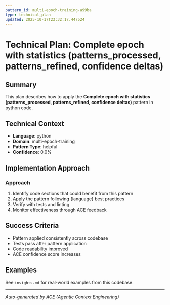 ```yaml
---
pattern_id: multi-epoch-training-a99ba
type: technical_plan
updated: 2025-10-17T23:32:17.447524
---
```

# Technical Plan: Complete epoch with statistics (patterns_processed, patterns_refined, confidence deltas)

## Summary

This plan describes how to apply the **Complete epoch with statistics (patterns_processed, patterns_refined, confidence deltas)** pattern in python code.

## Technical Context

- **Language**: python
- **Domain**: multi-epoch-training
- **Pattern Type**: helpful
- **Confidence**: 0.0%

## Implementation Approach

### Approach

1. Identify code sections that could benefit from this pattern
2. Apply the pattern following {language} best practices
3. Verify with tests and linting
4. Monitor effectiveness through ACE feedback

## Success Criteria

- Pattern applied consistently across codebase
- Tests pass after pattern application
- Code readability improved
- ACE confidence score increases

## Examples

See `insights.md` for real-world examples from this codebase.

---

*Auto-generated by ACE (Agentic Context Engineering)*
